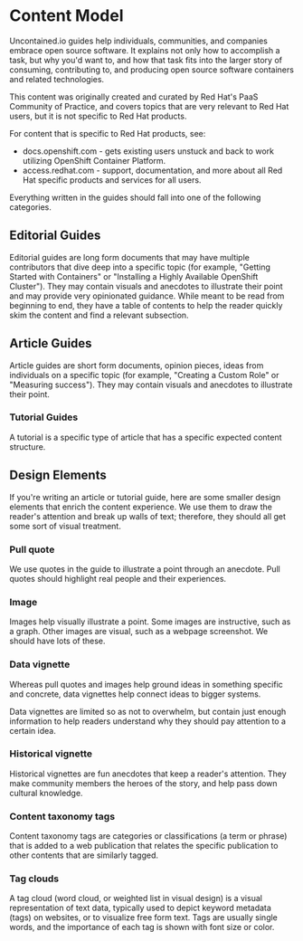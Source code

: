 # Content Model
Uncontained.io guides help individuals, communities, and companies embrace open source software. It explains not only how to accomplish a task, but why you'd want to, and how that task fits into the larger story of consuming, contributing to, and producing open source software containers and related technologies.

This content was originally created and curated by Red Hat's PaaS Community of Practice, and covers topics that are very relevant to Red Hat users, but it is not specific to Red Hat products.

For content that is specific to Red Hat products, see:

- docs.openshift.com - gets existing users unstuck and back to work utilizing OpenShift Container Platform.
- access.redhat.com -  support, documentation, and more about all Red Hat specific products and services for all users.

Everything written in the guides should fall into one of the following categories.

## Editorial Guides

Editorial guides are long form documents that may have multiple contributors  that dive deep into a specific topic (for example, "Getting Started with Containers" or "Installing a Highly Available OpenShift Cluster"). They may contain visuals and anecdotes to illustrate their point and may provide very opinionated guidance. While meant to be read from beginning to end, they have a table of contents to help the reader quickly skim the content and find a relevant subsection.

## Article Guides

 Article guides are short form documents, opinion pieces, ideas from individuals on a specific topic (for example, "Creating a Custom Role" or "Measuring success"). They may contain visuals and anecdotes to illustrate their point.

### Tutorial Guides

A tutorial is a specific type of article that has a specific expected content structure.

## Design Elements

If you're writing an article or tutorial guide, here are some smaller design elements that enrich the content experience. We use them to draw the reader's attention and break up walls of text; therefore, they should all get some sort of visual treatment.

### Pull quote

We use quotes in the guide to illustrate a point through an anecdote. Pull quotes should highlight real people and their experiences.

### Image

Images help visually illustrate a point. Some images are instructive, such as a graph. Other images are visual, such as a webpage screenshot. We should have lots of these.

### Data vignette

Whereas pull quotes and images help ground ideas in something specific and concrete, data vignettes help connect ideas to bigger systems.

Data vignettes are limited so as not to overwhelm, but contain just enough information to help readers understand why they should pay attention to a certain idea.

### Historical vignette

Historical vignettes are fun anecdotes that keep a reader's attention. They make community members the heroes of the story, and help pass down cultural knowledge.

### Content taxonomy tags

Content taxonomy tags are categories or classifications (a term or phrase) that is added to a web publication that relates the specific publication to other contents that are similarly tagged.

### Tag clouds

A tag cloud (word cloud, or weighted list in visual design) is a visual representation of text data, typically used to depict keyword metadata (tags) on websites, or to visualize free form text. Tags are usually single words, and the importance of each tag is shown with font size or color.
